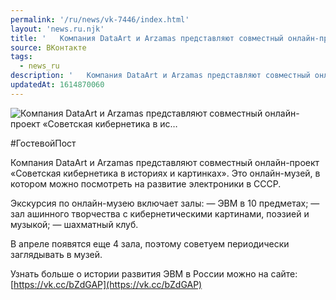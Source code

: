 ```yaml
---
permalink: '/ru/news/vk-7446/index.html'
layout: 'news.ru.njk'
title: '   Компания DataArt и Arzamas представляют совместный онлайн-проект «Советская кибернетика в ис…'
source: ВКонтакте
tags:
  - news_ru
description: '   Компания DataArt и Arzamas представляют совместный онлайн-проект «Советская кибернетика в ис…'
updatedAt: 1614870060
---
```

![   Компания DataArt и Arzamas представляют совместный онлайн-проект «Советская кибернетика в ис…](https://sun9-41.userapi.com/sun9-26/impg/8K-XFZ1xY67iON17nnA-UZ402vp9gzrS_t3bTg/7SD_Zud5qIg.jpg?size=924x644&quality=96&sign=68682854d4dbb484e0ecb884979524c2&c_uniq_tag=KNQh283AFpEnLg0TXQUnePymIOFehGVHo6dH63XMhGY&type=album)

#ГостевойПост

Компания DataArt и Arzamas представляют совместный онлайн-проект «Советская кибернетика в историях и картинках». Это онлайн-музей, в котором можно посмотреть на развитие электроники в СССР.

Экскурсия по онлайн-музею включает залы:
— ЭВМ в 10 предметах;
— зал ашинного творчества с кибернетическими картинами, поэзией и музыкой;
— шахматный клуб.

В апреле появятся еще 4 зала, поэтому советуем периодически заглядывать в музей.

Узнать больше о истории развития ЭВМ в России можно на сайте: [https://vk.cc/bZdGAP](https://vk.cc/bZdGAP)
